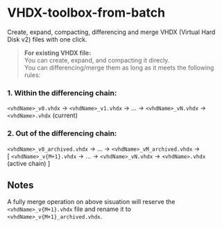 # VHDX-toolbox-from-batch
Create, expand, compacting, differencing and merge VHDX (Virtual Hard Disk v2) files with one click.

> **For existing VHDX file:** \
> You can create, expand, and compacting it direcly. \
> You can differencing/merge them as long as it meets the following rules:
### 1. Within the differencing chain:
`<vhdName>_v0.vhdx` → `<vhdName>_v1.vhdx` → ... → `<vhdName>_vN.vhdx` → `<vhdName>.vhdx` (current)
### 2. Out of the differencing chain:
`<vhdName>_v0_archived.vhdx` → ... → `<vhdName>_vM_archived.vhdx` → \
[ `<vhdName>_v{M+1}.vhdx` → ... → `<vhdName>_vN.vhdx` → `<vhdName>.vhdx` (active chain) ]

## Notes
A fully merge operation on above sisuation will reserve the `<vhdName>_v{M+1}.vhdx` file and rename it to `<vhdName>_v{M+1}_archived.vhdx`.
